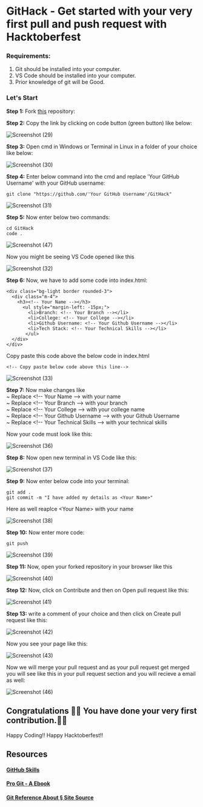 # GitHack - Get started with your very first pull and push request with Hacktoberfest

### Requirements:
1. Git should be installed into your computer.
2. VS Code should be installed into your computer.
3. Prior knowledge of git will be Good.

### Let's Start

<b>Step 1:</b> Fork [this](https://github.com/Ghanshyam89/GitHack) repository:

<b>Step 2:</b> Copy the link by clicking on code button (green button) like below:
  
  ![Screenshot (29)](https://user-images.githubusercontent.com/63035436/194270313-66c01eb8-80f8-46ba-9c8e-8bef0fc5441d.png)

<b>Step 3:</b> Open cmd in Windows or Terminal in Linux in a folder of your choice like below:
  
  ![Screenshot (30)](https://user-images.githubusercontent.com/63035436/194271416-01c487b5-eccd-4d83-9966-68bbaf7918e7.png)

<b>Step 4:</b> Enter below command into the cmd and replace 'Your GitHub Username' with your GitHub username:  
  ```
  git clone "https://github.com/'Your GitHub Username'/GitHack"
  ```

![Screenshot (31)](https://user-images.githubusercontent.com/63035436/194274874-d01578ac-2699-41c0-8453-4559db34c4cf.png)

<b>Step 5:</b> Now enter below two commands:
```
cd GitHack
code .
```

![Screenshot (47)](https://user-images.githubusercontent.com/63035436/194276047-146b129c-b1b9-4cbe-8cfa-9746573a36c4.png)

Now you might be seeing VS Code opened like this

![Screenshot (32)](https://user-images.githubusercontent.com/63035436/194276217-5acfd7c5-ba18-455b-9a60-8e3f41e541a1.png)

<b>Step 6:</b> Now, we have to add some code into index.html:
  ```
  <div class="bg-light border rounded-3">
    <div class="m-4">
      <h3><!-- Your Name --></h3>
        <ul style="margin-left: -15px;">
          <li>Branch: <!-- Your Branch --></li>
          <li>College: <!-- Your College --></li>
          <li>Github Username: <!-- Your Github Username --></li>
          <li>Tech Stack: <!-- Your Technical Skills --></li>
         </ul>
    </div>
  </div>
  ```

Copy paste this code above the below code in index.html
```
<!-- Copy paste below code above this line-->
```

![Screenshot (33)](https://user-images.githubusercontent.com/63035436/194279411-ca3e869a-3a40-479a-b642-024a59a28c6e.png)

<b>Step 7:</b> Now make changes like <br>
~ Replace \<!-- Your Name --> with your name <br>
~ Replace \<!-- Your Branch --> with your branch <br>
~ Replace \<!-- Your College --> with your college name <br>
~ Replace \<!-- Your Github Username --> with your Github Username <br>
~ Replace \<!-- Your Technical Skills --> with your technical skills

Now your code must look like this:

![Screenshot (36)](https://user-images.githubusercontent.com/63035436/194279678-16bf9505-a785-49fa-a332-259865b7ac72.png)

<b>Step 8:</b> Now open new terminal in VS Code like this:

![Screenshot (37)](https://user-images.githubusercontent.com/63035436/194280114-37aa2e59-52bd-454b-9abd-c5e253a72fb5.png)

<b>Step 9:</b> Now enter below code into your terminal:
```
git add .
git commit -m "I have added my details as <Your Name>"
```
Here as well reaplce \<Your Name> with your name 

![Screenshot (38)](https://user-images.githubusercontent.com/63035436/194280809-d17640a5-1ef2-4edf-85e8-8df488913053.png)

<b>Step 10:</b> Now enter more code:
```
git push
```

![Screenshot (39)](https://user-images.githubusercontent.com/63035436/194281068-4d3950a4-6058-49f3-9989-0668c9919379.png)

<b>Step 11:</b> Now, open your forked repository in your browser like this

![Screenshot (40)](https://user-images.githubusercontent.com/63035436/194281353-3a109f3e-8e8d-41f9-bf1c-bba8d085866f.png)

<b>Step 12:</b> Now, click on Contribute and then on Open pull request like this:

![Screenshot (41)](https://user-images.githubusercontent.com/63035436/194281543-68774ac6-0ff1-479f-a36e-b300bba72113.png)

<b>Step 13:</b> write a comment of your choice and then click on Create pull request like this:

![Screenshot (42)](https://user-images.githubusercontent.com/63035436/194281835-f8355e05-09cf-4bc5-b632-d7e6bb94b129.png)

Now you see your page like this:

![Screenshot (43)](https://user-images.githubusercontent.com/63035436/194281940-c4a1dd01-a0e0-4b5c-9ec3-4a26053b2e43.png)

Now we will merge your pull request and as your pull request get merged you will see like this in your pull request section and you will recieve a email as well:

![Screenshot (46)](https://user-images.githubusercontent.com/63035436/194282515-fe9b8a9a-017d-4d33-b85b-7d8c4082e3e4.png)

## Congratulations 🎉🎉 You have done your very first contribution.🥳🥳

Happy Coding!!
Happy Hacktoberfest!!

## Resources
#### [GitHub Skills](https://skills.github.com/)
#### [Pro Git - A Ebook](https://git-scm.com/book/en/v2)
#### [Git Reference About § Site Source](http://git.github.io/git-reference/)



